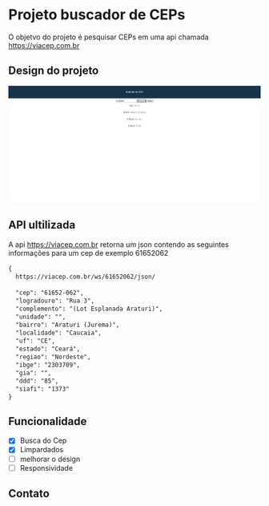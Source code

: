 # Projeto buscador de CEPs

O objetvo do projeto é pesquisar CEPs em uma api chamada 
https://viacep.com.br

## Design do projeto

![alt text](image.png)

## API ultilizada

A api https://viacep.com.br retorna um json contendo as seguintes informações para um cep de exemplo 61652062
```
{
  https://viacep.com.br/ws/61652062/json/ 

  "cep": "61652-062",
  "logradouro": "Rua 3",
  "complemento": "(Lot Esplanada Araturi)",
  "unidade": "",
  "bairro": "Araturi (Jurema)",
  "localidade": "Caucaia",
  "uf": "CE",
  "estado": "Ceará",
  "regiao": "Nordeste",
  "ibge": "2303709",
  "gia": "",
  "ddd": "85",
  "siafi": "1373"
}
```
## Funcionalidade

- [x] Busca do Cep
- [x] Limpardados
- [ ] melhorar o design
- [ ] Responsividade

## Contato
